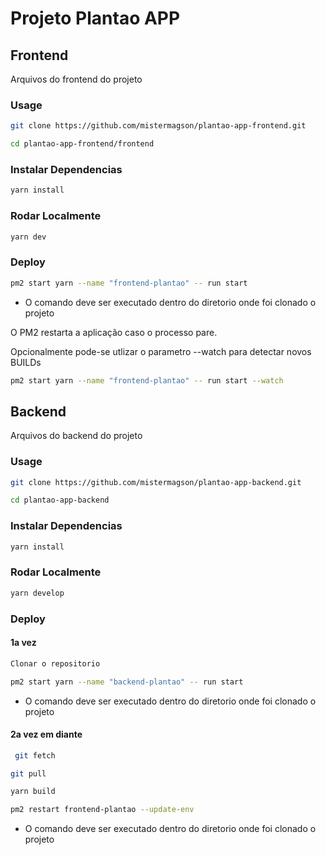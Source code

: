 # Projeto Plantao APP

## Frontend
Arquivos do frontend do projeto

### Usage


```bash
git clone https://github.com/mistermagson/plantao-app-frontend.git
```


```bash
cd plantao-app-frontend/frontend
```

### Instalar Dependencias


```bash
yarn install
```

### Rodar Localmente


```bash
yarn dev 
```

### Deploy


```bash
pm2 start yarn --name "frontend-plantao" -- run start 
```
* O comando deve ser executado dentro do diretorio onde foi clonado o projeto

O PM2 restarta a aplicação caso o processo pare.

Opcionalmente pode-se utlizar o parametro --watch para detectar novos BUILDs

```bash
pm2 start yarn --name "frontend-plantao" -- run start --watch
```

## Backend
Arquivos do backend do projeto

### Usage


```bash
git clone https://github.com/mistermagson/plantao-app-backend.git
```


```bash
cd plantao-app-backend
```

### Instalar Dependencias


```bash
yarn install
```

### Rodar Localmente

```bash
yarn develop 
```

### Deploy

#### 1a vez


```bash
Clonar o repositorio 
```


```bash
pm2 start yarn --name "backend-plantao" -- run start 
```

* O comando deve ser executado dentro do diretorio onde foi clonado o projeto

#### 2a vez em diante

```bash
 git fetch 
 ```

```bash
git pull 
```

```bash
yarn build 
```

```bash
pm2 restart frontend-plantao --update-env
```
* O comando deve ser executado dentro do diretorio onde foi clonado o projeto